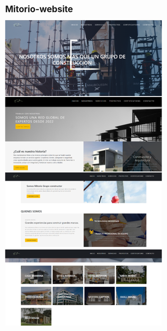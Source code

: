 # Mitorio-website
![](https://github.com/HamGarT/Mitorio-website/blob/e063652ac90e7637f9dc3a89a5b59f3cd96ffdee/screenshots/Screenshot%202024-09-26%20214443.png)
![](https://github.com/HamGarT/Mitorio-website/blob/e063652ac90e7637f9dc3a89a5b59f3cd96ffdee/screenshots/Screenshot%202024-09-26%20214541.png)
![](https://github.com/HamGarT/Mitorio-website/blob/e063652ac90e7637f9dc3a89a5b59f3cd96ffdee/screenshots/Screenshot%202024-09-26%20214716.png)
![](https://github.com/HamGarT/Mitorio-website/blob/e063652ac90e7637f9dc3a89a5b59f3cd96ffdee/screenshots/Screenshot%202024-09-26%20214816.png)
